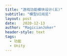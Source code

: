 ```yaml
---
title: "游戏功能模块设计(五)"
subtitle: "模型UI阅览"
layout: post
date:   2020-12-13
author: "MagicianJoker"
header-style: text
tags:
  - 功能
  - Unity
---
```


